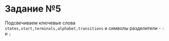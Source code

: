 # Задание №5

Подсвечиваем ключевые слова `states,start,terminals,alphabet,transitions` и символы разделители - `:` и `;`
